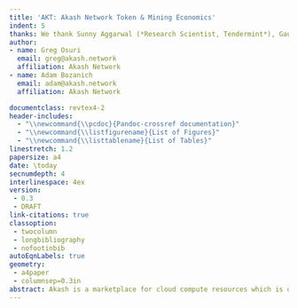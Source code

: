 ```yaml
---
title: 'AKT: Akash Network Token & Mining Economics'
indent: 5
thanks: We thank Sunny Aggarwal (*Research Scientist, Tendermint*), Gautier Marin (*Tendermint*), Morgan Thomas (*Co-Founder, Kassir*), and Brandon Goldman (*Frm. Lead Architect, Blockfolio*) for providing valuable comments that significantly improved the manuscript.
author:
- name: Greg Osuri
  email: greg@akash.network
  affiliation: Akash Network
- name: Adam Bozanich
  email: adam@akash.network
  affiliation: Akash Network

documentclass: revtex4-2
header-includes:
  - "\\newcommand{\\pcdoc}{Pandoc-crossref documentation}"
  - "\\newcommand{\\listfigurename}{List of Figures}"
  - "\\newcommand{\\listtablename}{List of Tables}"
linestretch: 1.2
papersize: a4
date: \today
secnumdepth: 4
interlinespace: 4ex
version:
 - 0.3
 - DRAFT
link-citations: true
classoption:
 - twocolumn
 - longbibliography
 - nofootinbib
autoEqnLabels: true
geometry:
 - a4paper
 - columnsep=0.3in
abstract: Akash is a marketplace for cloud compute resources which is designed to reduce waste, thereby cutting costs for consumers and increasing revenue for providers. This paper covers the economics of the Akash Network and introduces the Akash Token (AKT). We describe an economic incentive structure designed to drive adoption and ensure the economic security of the Akash ecosystem. We propose an inflationary mechanism to achieve economic goals. We provide calculations for mining rewards and inflation rates. We also present mechanisms for allowing a multitude of fee tokens.
---
```

